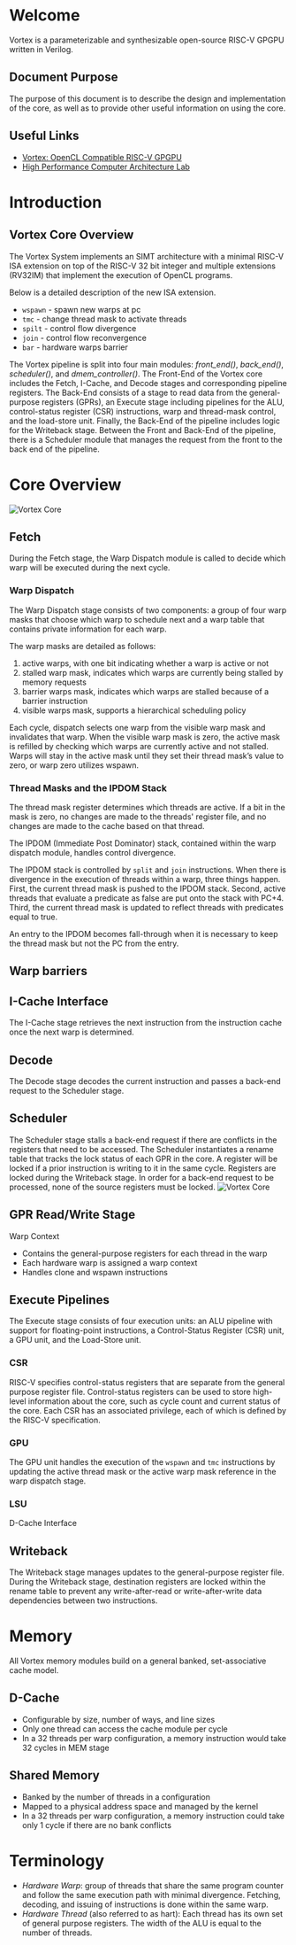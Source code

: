 # Welcome
Vortex is a parameterizable and synthesizable open-source RISC-V GPGPU written in Verilog. 
## Document Purpose
The purpose of this document is to describe the design and implementation of the core, as well as to provide other useful information on using the core. 
## Useful Links
- [Vortex: OpenCL Compatible RISC-V GPGPU](https://arxiv.org/pdf/2002.12151.pdf)
- [High Performance Computer Architecture Lab](http://comparch.gatech.edu/hparch/index.html)

# Introduction
## Vortex Core Overview

The Vortex System implements an SIMT architecture with a minimal RISC-V ISA extension on top of the RISC-V 32 bit integer and multiple extensions (RV32IM) that implement the execution of OpenCL programs. 

Below is a detailed description of the new ISA extension. 
- ```wspawn``` - spawn new warps at pc
- ```tmc``` - change thread mask to activate threads
- ```spilt``` - control flow divergence
- ```join``` - control flow reconvergence
- ```bar``` - hardware warps barrier

The Vortex pipeline is split into four main modules: _front_end()_, _back_end()_, _scheduler()_, and _dmem_controller()_. The Front-End of the Vortex core includes the Fetch, I-Cache, and Decode stages and corresponding pipeline registers. The Back-End consists of a stage to read data from the general-purpose registers (GPRs), an Execute stage including pipelines for the ALU, control-status register (CSR) instructions, warp and thread-mask control, and the load-store unit. Finally, the Back-End of the pipeline includes logic for the Writeback stage. Between the Front and Back-End of the pipeline, there is a Scheduler module that manages the request from the front to the back end of the pipeline. 
# Core Overview
![Vortex Core](front_end.png)
## Fetch 
During the Fetch stage, the Warp Dispatch module is called to decide which warp will be executed during the next cycle. 
### Warp Dispatch
The Warp Dispatch stage consists of two components: a group of four warp masks that choose which warp to schedule next and a warp table that contains private information for each warp. 

The warp masks are detailed as follows:
1) active warps, with one bit indicating whether a warp is active or not
2) stalled warp mask, indicates which warps are currently being stalled by memory requests
3) barrier warps mask, indicates which warps are stalled because of a barrier instruction
4) visible warps mask, supports a hierarchical scheduling policy

Each cycle, dispatch selects one warp from the visible warp mask and invalidates that warp. When the visible warp mask is zero, the active mask is refilled by checking which warps are currently active and not stalled. Warps will stay in the active mask until they set their thread mask’s value to zero, or warp zero utilizes wspawn. 

### Thread Masks and the IPDOM Stack
The thread mask register determines which threads are active. If a bit in the mask is zero, no changes are made to the threads' register file, and no changes are made to the cache based on that thread. 

The IPDOM (Immediate Post Dominator) stack, contained within the warp dispatch module,  handles control divergence. 

The IPDOM stack is controlled by ```split``` and ```join``` instructions. When there is divergence in the execution of threads within a warp, three things happen. First, the current thread mask is pushed to the IPDOM stack. Second, active threads that evaluate a predicate as false are put onto the stack with PC+4. Third, the current thread mask is updated to reflect threads with predicates equal to true. 

An entry to the IPDOM becomes fall-through when it is necessary to keep the thread mask but not the PC from the entry. 

## Warp barriers

## I-Cache Interface
The I-Cache stage retrieves the next instruction from the instruction cache once the next warp is determined.  
## Decode
The Decode stage decodes the current instruction and passes a back-end request to the Scheduler stage. 
## Scheduler
The Scheduler stage stalls a back-end request if there are conflicts in the registers that need to be accessed. The Scheduler instantiates a rename table that tracks the lock status of each GPR in the core. A register will be locked if a prior instruction is writing to it in the same cycle. Registers are locked during the Writeback stage. In order for a back-end request to be processed, none of the source registers must be locked. 
![Vortex Core](back_end.png)
## GPR Read/Write Stage
Warp Context
- Contains the general-purpose registers for each thread in the warp
- Each hardware warp is assigned a warp context
- Handles clone and wspawn instructions

## Execute Pipelines

The Execute stage consists of four execution units: an ALU pipeline with support for floating-point instructions, a Control-Status Register (CSR) unit, a GPU unit, and the Load-Store unit. 

### CSR 
RISC-V specifies control-status registers that are separate from the general purpose register file. Control-status registers can be used to store high-level information about the core, such as cycle count and current status of the core. Each CSR has an associated privilege, each of which is defined by the RISC-V specification. 

### GPU
The GPU unit handles the execution of the ```wspawn``` and ```tmc``` instructions by updating the active thread mask or the active warp mask reference in the warp dispatch stage. 

### LSU
D-Cache Interface 

## Writeback
The Writeback stage manages updates to the general-purpose register file. During the Writeback stage, destination registers are locked within the rename table to prevent any write-after-read or write-after-write data dependencies between two instructions. 

# Memory
All Vortex memory modules build on a general banked, set-associative cache model. 

## D-Cache
- Configurable by size, number of ways, and line sizes
- Only one thread can access the cache module per cycle
- In a 32 threads per warp configuration, a memory instruction would take 32 cycles in MEM stage

## Shared Memory
- Banked by the number of threads in a configuration
- Mapped to a physical address space and managed by the kernel
- In a 32 threads per warp configuration, a memory instruction could take only 1 cycle if there are no bank conflicts

# Terminology
- _Hardware Warp_: group of threads that share the same program counter and follow the same execution path with minimal divergence.  Fetching, decoding, and issuing of instructions is done within the same warp. 
- _Hardware Thread_ (also referred to as hart): Each thread has its own set of general purpose registers. The width of the ALU is equal to the number of threads.



